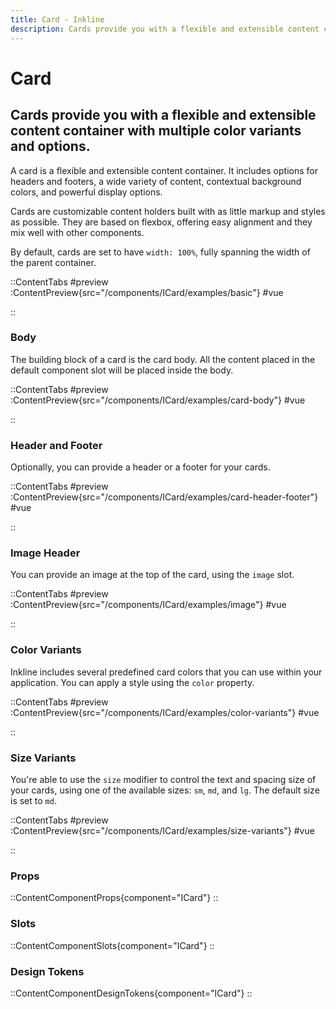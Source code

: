 ```yaml
---
title: Card - Inkline
description: Cards provide you with a flexible and extensible content container with multiple color variants and options.
---
```


# Card
## Cards provide you with a flexible and extensible content container with multiple color variants and options.

A card is a flexible and extensible content container. It includes options for headers and footers, a wide variety of content, contextual background colors, and powerful display options. 

Cards are customizable content holders built with as little markup and styles as possible. They are based on flexbox, offering easy alignment and they mix well with other components. 

By default, cards are set to have `width: 100%`, fully spanning the width of the parent container. 

::ContentTabs
#preview
:ContentPreview{src="/components/ICard/examples/basic"}
#vue
<!-- Autodocs{src="@inkline/inkline/components/ICard/examples/basic.vue" lang="vue"} -->
::

### Body
The building block of a card is the card body. All the content placed in the default component slot will be placed inside the body.

::ContentTabs
#preview
:ContentPreview{src="/components/ICard/examples/card-body"}
#vue
<!-- Autodocs{src="@inkline/inkline/components/ICard/examples/card-body.vue" lang="vue"} -->
::

### Header and Footer
Optionally, you can provide a header or a footer for your cards.

::ContentTabs
#preview
:ContentPreview{src="/components/ICard/examples/card-header-footer"}
#vue
<!-- Autodocs{src="@inkline/inkline/components/ICard/examples/card-header-footer.vue" lang="vue"} -->
::

### Image Header
You can provide an image at the top of the card, using the `image` slot.

::ContentTabs
#preview
:ContentPreview{src="/components/ICard/examples/image"}
#vue
<!-- Autodocs{src="@inkline/inkline/components/ICard/examples/image.vue" lang="vue"} -->
::

### Color Variants
Inkline includes several predefined card colors that you can use within your application. You can apply a style using the `color` property.

::ContentTabs
#preview
:ContentPreview{src="/components/ICard/examples/color-variants"}
#vue
<!-- Autodocs{src="@inkline/inkline/components/ICard/examples/color-variants.vue" lang="vue"} -->
::

### Size Variants
You're able to use the `size` modifier to control the text and spacing size of your cards, using one of the available sizes: `sm`, `md`, and `lg`. 
The default size is set to `md`.

::ContentTabs
#preview
:ContentPreview{src="/components/ICard/examples/size-variants"}
#vue
<!-- Autodocs{src="@inkline/inkline/components/ICard/examples/size-variants.vue" lang="vue"} -->
::

### Props
::ContentComponentProps{component="ICard"}
::

### Slots
::ContentComponentSlots{component="ICard"}
::

### Design Tokens
::ContentComponentDesignTokens{component="ICard"}
::
